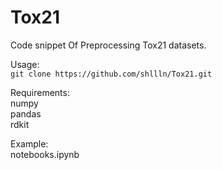 # Tox21
Code snippet Of Preprocessing Tox21 datasets.

Usage:  
`git clone https://github.com/shllln/Tox21.git`

Requirements:  
numpy  
pandas  
rdkit  

Example:  
notebooks.ipynb  
